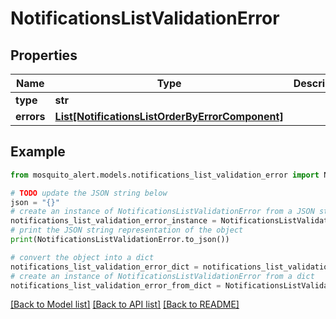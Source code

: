 # NotificationsListValidationError


## Properties

Name | Type | Description | Notes
------------ | ------------- | ------------- | -------------
**type** | **str** |  | 
**errors** | [**List[NotificationsListOrderByErrorComponent]**](NotificationsListOrderByErrorComponent.md) |  | 

## Example

```python
from mosquito_alert.models.notifications_list_validation_error import NotificationsListValidationError

# TODO update the JSON string below
json = "{}"
# create an instance of NotificationsListValidationError from a JSON string
notifications_list_validation_error_instance = NotificationsListValidationError.from_json(json)
# print the JSON string representation of the object
print(NotificationsListValidationError.to_json())

# convert the object into a dict
notifications_list_validation_error_dict = notifications_list_validation_error_instance.to_dict()
# create an instance of NotificationsListValidationError from a dict
notifications_list_validation_error_from_dict = NotificationsListValidationError.from_dict(notifications_list_validation_error_dict)
```
[[Back to Model list]](../README.md#documentation-for-models) [[Back to API list]](../README.md#documentation-for-api-endpoints) [[Back to README]](../README.md)


